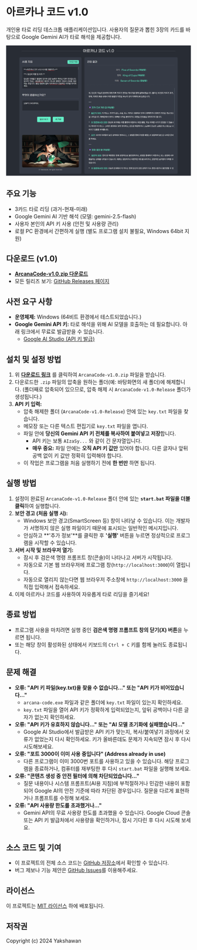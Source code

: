 # 아르카나 코드 v1.0

개인용 타로 리딩 데스크톱 애플리케이션입니다. 사용자의 질문과 뽑힌 3장의 카드를 바탕으로 Google Gemini AI가 타로 해석을 제공합니다.

![스크린샷](screenshot.png)

## 주요 기능

*   3카드 타로 리딩 (과거-현재-미래)
*   Google Gemini AI 기반 해석 (모델: gemini-2.5-flash)
*   사용자 본인의 API 키 사용 (안전 및 사용량 관리)
*   로컬 PC 환경에서 간편하게 실행 (별도 프로그램 설치 불필요, Windows 64bit 지원)

## 다운로드 (v1.0)

*   **[ArcanaCode-v1.0.zip 다운로드](https://github.com/heavyrain39/arcana-code/releases/download/v1.0/ArcanaCode-v1.0-Release.zip)**
*   모든 릴리즈 보기: [GitHub Releases 페이지](https://github.com/heavyrain39/arcana-code/releases)

## 사전 요구 사항

*   **운영체제:** Windows (64비트 환경에서 테스트되었습니다.)
*   **Google Gemini API 키:** 타로 해석을 위해 AI 모델을 호출하는 데 필요합니다. 아래 링크에서 무료로 발급받을 수 있습니다.
    *   [Google AI Studio (API 키 발급)](https://aistudio.google.com/app/apikey)

## 설치 및 설정 방법

1.  위 **[다운로드 링크](#다운로드-v10)** 를 클릭하여 `ArcanaCode-v1.0.zip` 파일을 받습니다.
2.  다운로드한 `.zip` 파일의 압축을 원하는 폴더(예: 바탕화면의 새 폴더)에 해제합니다. (폴더째로 압축되어 있으므로, 압축 해제 시 `ArcanaCode-v1.0-Release` 폴더가 생성됩니다.)
3.  **API 키 입력:**
    *   압축 해제한 폴더 (`ArcanaCode-v1.0-Release`) 안에 있는 `key.txt` 파일을 찾습니다.
    *   메모장 또는 다른 텍스트 편집기로 `key.txt` 파일을 엽니다.
    *   파일 안에 **당신의 Gemini API 키 전체를 복사하여 붙여넣고 저장**합니다.
        *   API 키는 보통 `AIzaSy...` 와 같이 긴 문자열입니다.
        *   **매우 중요:** 파일 안에는 **오직 API 키 값만** 있어야 합니다. 다른 글자나 앞뒤 공백 없이 키 값만 정확히 입력해야 합니다.
    *   이 작업은 프로그램을 처음 실행하기 전에 **한 번만** 하면 됩니다.

## 실행 방법

1.  설정이 완료된 `ArcanaCode-v1.0-Release` 폴더 안에 있는 **`start.bat` 파일을 더블클릭**하여 실행합니다.
2.  **보안 경고 (처음 실행 시):**
    *   Windows 보안 경고(SmartScreen 등) 창이 나타날 수 있습니다. 이는 개발자가 서명하지 않은 실행 파일이기 때문에 표시되는 일반적인 메시지입니다.
    *   안심하고 **'추가 정보'**를 클릭한 후 **'실행'** 버튼을 누르면 정상적으로 프로그램을 시작할 수 있습니다.
3.  **서버 시작 및 브라우저 열기:**
    *   잠시 후 검은색 명령 프롬프트 창(콘솔)이 나타나고 서버가 시작됩니다.
    *   자동으로 기본 웹 브라우저에 프로그램 창(`http://localhost:3000`)이 열립니다.
    *   자동으로 열리지 않는다면 웹 브라우저 주소창에 `http://localhost:3000` 을 직접 입력해서 접속하세요.
4.  이제 아르카나 코드를 사용하여 자유롭게 타로 리딩을 즐기세요!

## 종료 방법

*   프로그램 사용을 마치려면 실행 중인 **검은색 명령 프롬프트 창의 닫기(X) 버튼**을 누르면 됩니다.
*   또는 해당 창이 활성화된 상태에서 키보드의 `Ctrl + C` 키를 함께 눌러도 종료됩니다.

## 문제 해결

*   **오류: "API 키 파일(key.txt)을 찾을 수 없습니다..." 또는 "API 키가 비어있습니다..."**
    *   `arcana-code.exe` 파일과 같은 폴더에 `key.txt` 파일이 있는지 확인하세요.
    *   `key.txt` 파일을 열어 API 키가 정확하게 입력되었는지, 앞뒤 공백이나 다른 글자가 없는지 확인하세요.
*   **오류: "API 키가 유효하지 않습니다..." 또는 "AI 모델 초기화에 실패했습니다..."**
    *   Google AI Studio에서 발급받은 API 키가 맞는지, 복사/붙여넣기 과정에서 오류가 없었는지 다시 확인하세요. 키가 올바른데도 문제가 지속되면 잠시 후 다시 시도해보세요.
*   **오류: "포트 3000이 이미 사용 중입니다" (Address already in use)**
    *   다른 프로그램이 이미 3000번 포트를 사용하고 있을 수 있습니다. 해당 프로그램을 종료하거나, 컴퓨터를 재부팅한 후 다시 `start.bat` 파일을 실행해 보세요.
*   **오류: "콘텐츠 생성 중 안전 필터에 의해 차단되었습니다..."**
    *   질문 내용이나 시스템 프롬프트(AI용 지침)에 부적절하거나 민감한 내용이 포함되어 Google AI의 안전 기준에 따라 차단된 경우입니다. 질문을 다르게 표현하거나 프롬프트를 수정해 보세요.
*   **오류: "API 사용량 한도를 초과했거나..."**
    *   Gemini API의 무료 사용량 한도를 초과했을 수 있습니다. Google Cloud 콘솔 또는 API 키 발급처에서 사용량을 확인하거나, 잠시 기다린 후 다시 시도해 보세요.

## 소스 코드 및 기여

*   이 프로젝트의 전체 소스 코드는 [GitHub 저장소](https://github.com/heavyrain39/arcana-code)에서 확인할 수 있습니다.
*   버그 제보나 기능 제안은 [GitHub Issues](https://github.com/heavyrain39/arcana-code/issues)를 이용해주세요.

## 라이선스

이 프로젝트는 [MIT 라이선스](LICENSE) 하에 배포됩니다.

## 저작권

Copyright (c) 2024 Yakshawan
